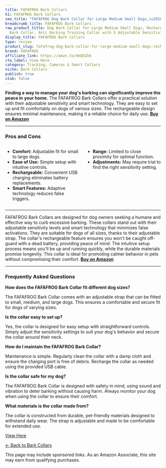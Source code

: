 ```yaml
---
title: FAFAFROG Bark Collars
h1: FAFAFROG Bark Collars
seo_title: "FAFAFROG Dog Bark Collar for Large Medium Small Dogs,\u2026"
breadcrumb_title: FAFAFROG Bark Collars
raw_product_title: Dog Bark Collar for Large Medium Small Dogs, Rechargeable Smart
  Bark Collar, Anti Barking Training Collar with 5 Adjustable Sensitivity Beep Vibration
display_title: FAFAFROG Bark Collars
type: review
product_slug: fafafrog-dog-bark-collar-for-large-medium-small-dogs-rechargeable-smart-7bae0cbb
brand: FAFAFROG
affiliate_link: https://amzn.to/4mQXIk6
cta_label: View Here
category: Tracking, Cameras & Smart Collars
niche: Bark Collars
publish: true
stub: false
---
```


<div id="intro" class="full-width">
  <p><strong>Finding a way to manage your dog's barking can significantly improve the peace in your home.</strong> The FAFAFROG Bark Collars offer a practical solution with their adjustable sensitivity and smart technology. They are easy to set up and fit comfortably on dogs of various sizes. The rechargeable design ensures minimal maintenance, making it a reliable choice for daily use. <a href="https://amzn.to/4mQXIk6" rel="nofollow sponsored noopener" target="_blank"><strong>Buy on Amazon</strong></a></p>
</div>

<hr />
<h3 id="pros-cons">Pros and Cons</h3>
<div class="pc-grid" style="display:grid;grid-template-columns:1fr 1fr;gap:16px;">
  <ul>
    <li><strong>Comfort:</strong> Adjustable fit for small to large dogs.</li>
    <li><strong>Ease of Use:</strong> Simple setup with intuitive controls.</li>
    <li><strong>Rechargeable:</strong> Convenient USB charging eliminates battery replacements.</li>
    <li><strong>Smart Features:</strong> Adaptive technology reduces false triggers.</li>
  </ul>
  <ul>
    <li><strong>Range:</strong> Limited to close proximity for optimal function.</li>
    <li><strong>Adjustments:</strong> May require trial to find the right sensitivity setting.</li>
  </ul>
</div>
<hr />

<div class="full-width">
  <p>FAFAFROG Bark Collars are designed for dog owners seeking a humane and effective way to curb excessive barking. These collars stand out with their adjustable sensitivity levels and smart technology that minimizes false activations. They are suitable for dogs of all sizes, thanks to their adjustable strap. The collar's rechargeable feature ensures you won't be caught off-guard with a dead battery, providing peace of mind. The intuitive setup process means you'll be up and running quickly, while the durable materials promise longevity. This collar is ideal for promoting calmer behavior in pets without compromising their comfort. <a href="https://amzn.to/4mQXIk6" rel="nofollow sponsored noopener" target="_blank"><strong>Buy on Amazon</strong></a></p>
</div>

<hr />
<h3 id="faqs">Frequently Asked Questions</h3>

<p><strong>How does the FAFAFROG Bark Collar fit different dog sizes?</strong></p>
<p>The FAFAFROG Bark Collar comes with an adjustable strap that can be fitted to small, medium, and large dogs. This ensures a comfortable and secure fit for dogs of varying sizes.</p>

<p><strong>Is the collar easy to set up?</strong></p>
<p>Yes, the collar is designed for easy setup with straightforward controls. Simply adjust the sensitivity settings to suit your dog's behavior and secure the collar around their neck.</p>

<p><strong>How do I maintain the FAFAFROG Bark Collar?</strong></p>
<p>Maintenance is simple. Regularly clean the collar with a damp cloth and ensure the charging port is free of debris. Recharge the collar as needed using the provided USB cable.</p>

<p><strong>Is the collar safe for my dog?</strong></p>
<p>The FAFAFROG Bark Collar is designed with safety in mind, using sound and vibration to deter barking without causing harm. Always monitor your dog when using the collar to ensure their comfort.</p>

<p><strong>What materials is the collar made from?</strong></p>
<p>The collar is constructed from durable, pet-friendly materials designed to withstand daily wear. The strap is adjustable and made to be comfortable for extended use.</p>
<p><a class="btn" href="https://amzn.to/4mQXIk6" target="_blank" rel="nofollow sponsored noopener">View Here</a></p>
<p><a href="/roundups/tracking-cameras-smart-collars/bark-collars/">← Back to Bark Collars</a></p>
<aside class="disclosure">This page may include sponsored links. As an Amazon Associate, this site may earn from qualifying purchases.</aside>
